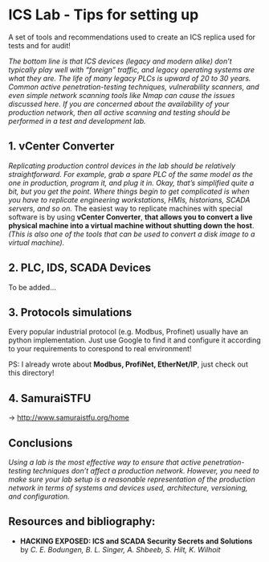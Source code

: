 # ICS Lab - Tips for setting up 

A set of tools and recommendations used to create an ICS replica used for tests and for audit!

*The bottom line is that ICS devices (legacy and modern alike) don’t typically play well with “foreign” traffic, and legacy operating systems are what they are. The life of many legacy PLCs is upward of 20 to 30 years. Common active penetration-testing techniques, vulnerability scanners, and even simple network scanning tools like Nmap can cause the issues discussed here. If you are concerned about the availability of your production network, then all active scanning and testing should be performed in a test and development lab.*

## 1. vCenter Converter

*Replicating production control devices in the lab should be relatively straightforward. For example, grab a spare PLC of the same model as the one in production, program it, and plug it in. Okay, that’s simplified quite a bit, but you get the point. Where things begin to get complicated is when you have to replicate engineering workstations, HMIs, historians, SCADA servers, and so on.* The easiest way to replicate machines with special software is by using **vCenter Converter**, **that allows you to convert a live physical machine into a virtual machine without shutting down the host**. *(This is also one of the tools that can be used to convert a disk image to a virtual machine).*

## 2. PLC, IDS, SCADA Devices

To be added...

## 3. Protocols simulations

Every popular industrial protocol (e.g. Modbus, Profinet) usually have an python implementation. Just use Google to find it and configure it according to your requirements to corespond to real environment!

PS: I already wrote about **Modbus, ProfiNet, EtherNet/IP**, just check out this directory!

## 4. SamuraiSTFU

-> http://www.samuraistfu.org/home

## Conclusions

*Using a lab is the most effective way to ensure that active penetration-testing techniques don’t affect a production network. However, you need to make sure your lab setup is a reasonable representation of the production network in terms of systems and devices used, architecture, versioning, and configuration.*

## Resources and bibliography:

  * **HACKING EXPOSED: ICS and SCADA Security Secrets and Solutions** by *C. E. Bodungen, B. L. Singer, A. Shbeeb, S. Hilt, K. Wilhoit*